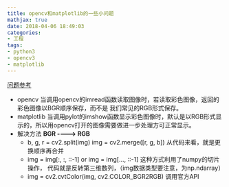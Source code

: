 ```yaml
---
title: opencv和matplotlib的一些小问题
mathjax: true
date: 2018-04-06 18:49:03
categories:
- 工程
tags:
- python3
- opencv3
- matplotlib
---
```

[问题参考](https://stackoverflow.com/questions/15072736/extracting-a-region-from-an-image-using-slicing-in-python-opencv/15074748#15074748)
- opencv
当调用opencv的imread函数读取图像时，若读取彩色图像，返回的彩色图像以BGR顺序保存，而不是
我们常见的RGB形式保存。
- matplotlib
当调用pylot的imshow函数显示彩色图像时，默认是以RGB形式显示的，所以用opencv打开的图像需要做进一步处理方可正常显示。
- 解决方法 **BGR ----> RGB**
    -  b, g, r = cv2.split(img)
        img = cv2.merge(\[r, g, b\]) 从代码来看，就是更换顺序再合并
    -  img = img\[:, :, ::-1\] or img = img\[..., ::-1\] 这种方式利用了numpy的切片操作， 代码就是反转第三维数列，（img数据类型要注意，为np.ndarray）
    -  img = cv2.cvtColor(img, cv2.COLOR_BGR2RGB) 调用官方API
